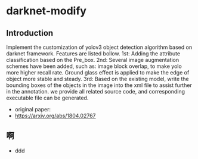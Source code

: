# darknet-modify
## Introduction
Implement the customization of yolov3 object detection algorithm based on darknet framework. Features are listed bollow.
1st: Adding the attribute classification based on the Pre_box. 
2nd: Several image augmentation schemes have been added, such as: image block overlap, to make yolo more higher recall rate. Ground glass effect is applied to make the edge of object more stable and steady.
3rd: Based on the existing model, write the bounding boxes of the objects in the image into the xml file to assist further in the annotation.
we provide all related source code, and corresponding executable file can be generated.
* original paper:
* https://arxiv.org/abs/1804.02767
## 啊
* ddd
